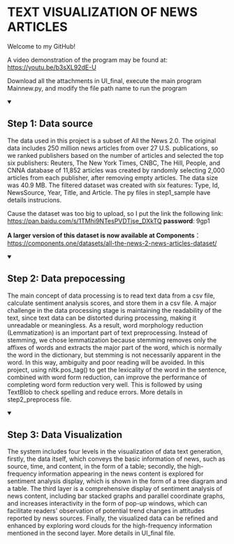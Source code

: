 # TEXT VISUALIZATION OF NEWS ARTICLES
Welcome to my GitHub! 

A video demonstration of the program may be found at: https://youtu.be/b3sXL92dE-U

Download all the attachments in UI_final, execute the main program Mainnew.py, and modify the file path name to run the program

<!-- 
  <<< Author notes: Step 1 >>> 
-->
<details id=1 open>
<summary><h2>Step 1: Data source </h2></summary>

The data used in this project is a subset of All the News 2.0. The original data includes 250 million news articles from over 27 U.S. publications, so we ranked publishers based on the number of articles and selected the top six publishers: Reuters, The New York Times, CNBC, The Hill, People, and CNNA database of 11,852 articles was created by randomly selecting 2,000 articles from each publisher, after removing empty articles. The data size was 40.9 MB. The filtered dataset was created with six features: Type, Id, NewsSource, Year, Title, and Article. The py files in step1_sample have details instrucions.

Cause the dataset was too big to upload, so I put the link the following link: https://pan.baidu.com/s/1TMhi9NTesPVDTjse_DXkTQ **password**: 9gp1 


**A larger version of this dataset is now available at Components**：https://components.one/datasets/all-the-news-2-news-articles-dataset/

<!-- 
  <<< Author notes: Step 2 >>>
-->

<details id=2 open>
<summary><h2>Step 2: Data prepocessing</h2></summary>
 
The main concept of data processing is to read text data from a csv file, calculate sentiment analysis scores, and store them in a csv file. A major challenge in the data processing stage is maintaining the readability of the text, since text data can be distorted during processing, making it unreadable or meaningless. As a result, word morphology reduction (Lemmatization) is an important part of text preprocessing. Instead of stemming, we chose lemmatization because stemming removes only the affixes of words and extracts the major part of the word, which is normally the word in the dictionary, but stemming is not necessarily apparent in the word. In this way, ambiguity and poor reading will be avoided. In this project, using nltk.pos_tag() to get the lexicality of the word in the sentence, combined with word form reduction, can improve the performance of completing word form reduction very well. This is followed by using TextBlob to check spelling and reduce errors. More details in step2_preprocess file.
  
  
 <!-- 
  <<< Author notes: Step 3 >>> 
-->
<details id=3 open>
<summary><h2>Step 3: Data Visualization</h2></summary>

The system includes four levels in the visualization of data text generation, firstly, the data itself, which conveys the basic information of news, such as source, time, and content, in the form of a table; secondly, the high-frequency information appearing in the news content is explored for sentiment analysis display, which is shown in the form of a tree diagram and a table. The third layer is a comprehensive display of sentiment analysis of news content, including bar stacked graphs and parallel coordinate graphs, and increases interactivity in the form of pop-up windows, which can facilitate readers' observation of potential trend changes in attitudes reported by news sources. Finally, the visualized data can be refined and enhanced by exploring word clouds for the high-frequency information mentioned in the second layer. More details in UI_final file.

  
 
